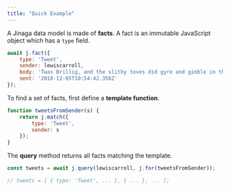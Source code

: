 ```yaml
---
title: "Quick Example"
---
```


A Jinaga data model is made of **facts**.
A fact is an immutable JavaScript object which has a `type` field.

```JavaScript
await j.fact({
    type: 'Tweet',
    sender: lewiscarroll,
    body: 'Twas Brillig, and the slithy toves did gyre and gimble in the wabe.',
    sent: '2018-12-05T10:54:42.356Z'
});
```

To find a set of facts, first define a **template function**.

```JavaScript
function tweetsFromSender(s) {
    return j.match({
        type: 'Tweet',
        sender: s
    });
}
```

The **query** method returns all facts matching the template.

```JavaScript
const tweets = await j.query(lewiscarroll, j.for(tweetsFromSender));

// tweets = [ { type: 'Tweet', ... }, { ... }, ... ];
```
